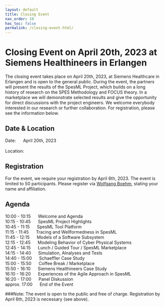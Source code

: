 ```yaml
---
layout: default
title: Closing Event
nav_order: 10
has_toc: false
permalink: /closing-event.html/
---
```

# Closing Event on April 20th, 2023 at Siemens Healthineers in Erlangen

The closing event takes place on April 20th, 2023, at Siemens Healthcare in Erlangen and is open to the general public. During the event, the partners will present the results of the SpesML Project, which builds on a long history of research on the SPES Methodology and FOCUS theory. In a marketplace we will demonstrate selected results and give the opportunity for direct discussions with the project engineers. We welcome everybody interested in our research or further collaboration. For registration, please see the information below.

## Date & Location
Date: &nbsp;&nbsp;&nbsp;&nbsp; April 20th, 2023<br><br>
Location: &nbsp;&nbsp; 

## Registration
For the event, we require your registration by April 6th, 2023. The event is limited to 50 participants. Please register via [Wolfgang Boehm](mailto:boehmw@in.tum.de), stating your name and affiliation.

## Agenda
10:00 - 10:15 &nbsp;&nbsp;&nbsp;&nbsp; Welcome and Agenda<br>
10:15 - 10:45 &nbsp;&nbsp;&nbsp;&nbsp; SpesML Project Highlights<br>
10:45 - 11:15 &nbsp;&nbsp;&nbsp;&nbsp; SpesML Tool Platform<br>
11:15 - 11:45 &nbsp;&nbsp;&nbsp;&nbsp; Tracing and Wellformedness in SpesML<br>
11:45 - 12:15 &nbsp;&nbsp;&nbsp;&nbsp; Models of a Software Subsystem<br>
12:15 - 12:45 &nbsp;&nbsp;&nbsp;&nbsp; Modeling Behavior of Cyber Physical Systems<br>
12:45 - 14:15 &nbsp;&nbsp;&nbsp;&nbsp; Lunch / Guided Tour / SpesML Marketplace<br>
14:15 - 14:40 &nbsp;&nbsp;&nbsp;&nbsp; Simulation, Alnalyses and Tests<br>
14:40 - 15:00 &nbsp;&nbsp;&nbsp;&nbsp; Schaeffler Case Study<br>
15:00 - 15:50 &nbsp;&nbsp;&nbsp;&nbsp; Coffee Break / Marketplace<br>
15:50 - 16:10 &nbsp;&nbsp;&nbsp;&nbsp; Siemens Healthineers Case Study<br>
16:10 - 16:20 &nbsp;&nbsp;&nbsp;&nbsp; Experiences of the Agile Approach in SpesML<br>
16:20 - 17:00 &nbsp;&nbsp;&nbsp;&nbsp; Panel Diskussion<br>
approx. 17:00 &nbsp;&nbsp;&nbsp;&nbsp; End of the Event<br>

###Note: The event is open to the public and free of charge. Registration by April 6th, 2023 is necessary (see above).
